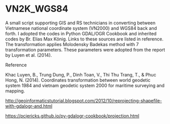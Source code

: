 # VN2K_WGS84
A small script supporting GIS and RS technicians in converting between Vietnamese national coordinate system (VN2000) and WGS84 back and forth. I adopted the codes in Python GDAL/OGR Cookbook and inherited codes by Br. Elias Max König. Links to these sources are listed in reference.
The transformation applies Molodensky Badekas method with 7 transformation parameters. These parameters were adopted from the report by Luyen et al. (2014).


Reference

Khac Luyen, B., Trung Dung, P., Dinh Toan, V., Thi Thu Trang, T., & Phuc Hong, N. (2014). Coordinates transformation between world geodetic system 1984 and vietnam geodetic system 2000 for maritime surveying and mapping.

http://geoinformaticstutorial.blogspot.com/2012/10/reprojecting-shapefile-with-gdalogr-and.html

https://pcjericks.github.io/py-gdalogr-cookbook/projection.html
